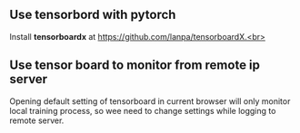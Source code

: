 ## Use tensorbord with pytorch
Install <b>tensorboardx</b> at https://github.com/lanpa/tensorboardX.<br>

## Use tensor board to monitor from remote ip server
Opening default setting of tensorboard in current browser will only monitor local training process, 
so wee need to change settings while logging to remote server.<br>

